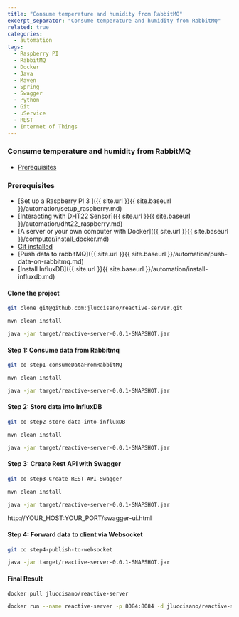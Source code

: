```yaml
---
title: "Consume temperature and humidity from RabbitMQ"
excerpt_separator: "Consume temperature and humidity from RabbitMQ"
related: true
categories:
  - automation
tags:
  - Raspberry PI
  - RabbitMQ
  - Docker
  - Java
  - Maven
  - Spring
  - Swagger
  - Python
  - Git
  - μService
  - REST
  - Internet of Things
---
```

### Consume temperature and humidity from RabbitMQ

- [Prerequisites](#prerequisites)

###  Prerequisites

- [Set up a Raspberry PI 3 ]({{ site.url }}{{ site.baseurl }}/automation/setup_raspberry.md)
- [Interacting with DHT22 Sensor]({{ site.url }}{{ site.baseurl }}/automation/dht22_raspberry.md)
- [A server or your own computer with Docker]({{ site.url }}{{ site.baseurl }}/computer/install_docker.md)
- [Git installed](https://git-scm.com/download/linux)
- [Push data to rabbitMQ]({{ site.url }}{{ site.baseurl }}/automation/push-data-on-rabbitmq.md)
- [Install InfluxDB]({{ site.url }}{{ site.baseurl }}/automation/install-influxdb.md)

#### Clone the project

```bash
git clone git@github.com:jluccisano/reactive-server.git
```

```bash
mvn clean install
```

```bash
java -jar target/reactive-server-0.0.1-SNAPSHOT.jar
```

#### Step 1: Consume data from Rabbitmq

```bash
git co step1-consumeDataFromRabbitMQ
```

```bash
mvn clean install
```

```bash
java -jar target/reactive-server-0.0.1-SNAPSHOT.jar
```

#### Step 2: Store data into InfluxDB

```bash
git co step2-store-data-into-influxDB
```

```bash
mvn clean install
```

```bash
java -jar target/reactive-server-0.0.1-SNAPSHOT.jar
```

#### Step 3: Create Rest API with Swagger

```bash
git co step3-Create-REST-API-Swagger
```

```bash
mvn clean install
```

```bash
java -jar target/reactive-server-0.0.1-SNAPSHOT.jar
```
http://YOUR_HOST:YOUR_PORT/swagger-ui.html

#### Step 4: Forward data to client via Websocket

```bash
git co step4-publish-to-websocket
```

```bash
java -jar target/reactive-server-0.0.1-SNAPSHOT.jar
```

#### Final Result

```bash
docker pull jluccisano/reactive-server
```

```bash
docker run --name reactive-server -p 8084:8084 -d jluccisano/reactive-server:latest
```